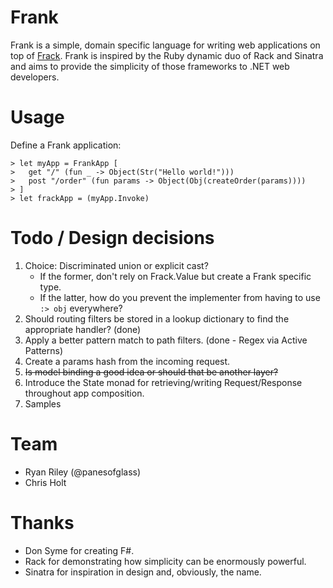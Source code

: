 Frank
============
Frank is a simple, domain specific language for writing web applications on top of [Frack](http://nwsgi.net/). Frank is inspired by the Ruby dynamic duo of Rack and Sinatra and aims to provide the simplicity of those frameworks to .NET web developers.  

Usage
============

Define a Frank application:

    > let myApp = FrankApp [
    >   get "/" (fun _ -> Object(Str("Hello world!")))
    >   post "/order" (fun params -> Object(Obj(createOrder(params))))
    > ]
    > let frackApp = (myApp.Invoke)

Todo / Design decisions
============
1. Choice: Discriminated union or explicit cast?
    * If the former, don't rely on Frack.Value but create a Frank specific type.
    * If the latter, how do you prevent the implementer from having to use `:> obj` everywhere?
2. Should routing filters be stored in a lookup dictionary to find the appropriate handler? (done)
3. Apply a better pattern match to path filters. (done - Regex via Active Patterns)
4. Create a params hash from the incoming request.
5. <del>Is model binding a good idea or should that be another layer?</del>
6. Introduce the State monad for retrieving/writing Request/Response throughout app composition.
7. Samples

Team
============
* Ryan Riley (@panesofglass)
* Chris Holt

Thanks
============
* Don Syme for creating F#.
* Rack for demonstrating how simplicity can be enormously powerful.
* Sinatra for inspiration in design and, obviously, the name.

